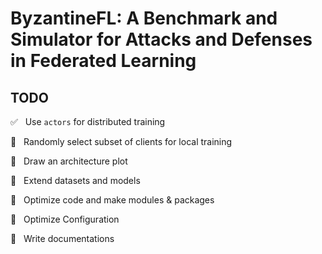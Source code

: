 # ByzantineFL: A Benchmark and Simulator for Attacks and Defenses in Federated Learning


## TODO

:white_check_mark:    &nbsp;  Use `actors` for distributed training

:black_square_button: &nbsp;  Randomly select subset of clients for local training

:black_square_button: &nbsp;  Draw an architecture plot

:black_square_button: &nbsp;  Extend datasets and models

:black_square_button: &nbsp;  Optimize code and make modules & packages

:black_square_button: &nbsp;  Optimize Configuration

:black_square_button: &nbsp;  Write documentations
